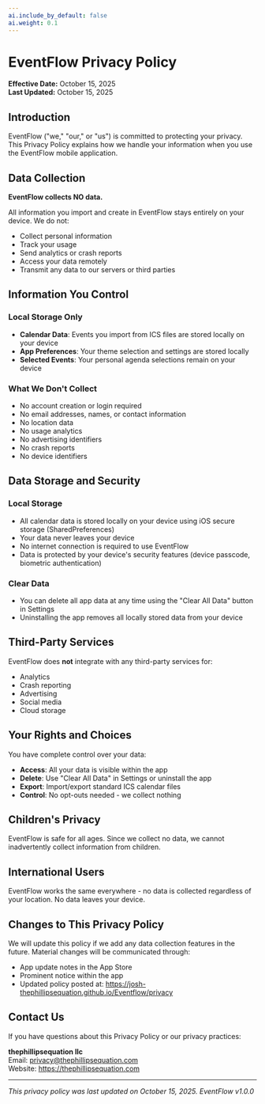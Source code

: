 ```yaml
---
ai.include_by_default: false
ai.weight: 0.1
---
```


# EventFlow Privacy Policy

**Effective Date:** October 15, 2025  
**Last Updated:** October 15, 2025

## Introduction

EventFlow ("we," "our," or "us") is committed to protecting your privacy. This Privacy Policy explains how we handle your information when you use the EventFlow mobile application.

## Data Collection

**EventFlow collects NO data.**

All information you import and create in EventFlow stays entirely on your device. We do not:
- Collect personal information
- Track your usage
- Send analytics or crash reports
- Access your data remotely
- Transmit any data to our servers or third parties

## Information You Control

### Local Storage Only
- **Calendar Data**: Events you import from ICS files are stored locally on your device
- **App Preferences**: Your theme selection and settings are stored locally
- **Selected Events**: Your personal agenda selections remain on your device

### What We Don't Collect
- No account creation or login required
- No email addresses, names, or contact information
- No location data
- No usage analytics
- No advertising identifiers
- No crash reports
- No device identifiers

## Data Storage and Security

### Local Storage
- All calendar data is stored locally on your device using iOS secure storage (SharedPreferences)
- Your data never leaves your device
- No internet connection is required to use EventFlow
- Data is protected by your device's security features (device passcode, biometric authentication)

### Clear Data
- You can delete all app data at any time using the "Clear All Data" button in Settings
- Uninstalling the app removes all locally stored data from your device

## Third-Party Services

EventFlow does **not** integrate with any third-party services for:
- Analytics
- Crash reporting
- Advertising
- Social media
- Cloud storage

## Your Rights and Choices

You have complete control over your data:
- **Access**: All your data is visible within the app
- **Delete**: Use "Clear All Data" in Settings or uninstall the app
- **Export**: Import/export standard ICS calendar files
- **Control**: No opt-outs needed - we collect nothing

## Children's Privacy

EventFlow is safe for all ages. Since we collect no data, we cannot inadvertently collect information from children.

## International Users

EventFlow works the same everywhere - no data is collected regardless of your location. No data leaves your device.

## Changes to This Privacy Policy

We will update this policy if we add any data collection features in the future. Material changes will be communicated through:
- App update notes in the App Store
- Prominent notice within the app
- Updated policy posted at: https://josh-thephillipsequation.github.io/Eventflow/privacy

## Contact Us

If you have questions about this Privacy Policy or our privacy practices:

**thephillipsequation llc**  
Email: privacy@thephillipsequation.com  
Website: https://thephillipsequation.com

---

*This privacy policy was last updated on October 15, 2025. EventFlow v1.0.0*
